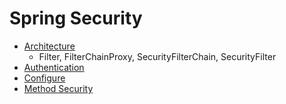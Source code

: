 # Spring Security

* [Architecture](Spring/Spring-Security/Architecture/Architecture.md)
  * Filter, FilterChainProxy, SecurityFilterChain, SecurityFilter
* [Authentication](Authentication.md)
* [Configure](Configure.md)
* [Method Security](Method-Security.md)